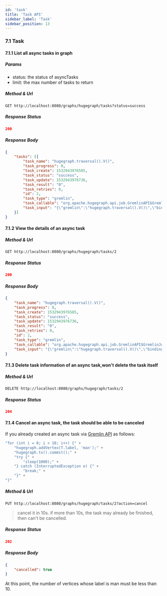 ```yaml
---
id: 'task'
title: 'Task API'
sidebar_label: 'Task'
sidebar_position: 13
---
```


### 7.1 Task

#### 7.1.1 List all async tasks in graph

##### Params

- status: the status of asyncTasks
- limit: the max number of tasks to return

##### Method & Url

```
GET http://localhost:8080/graphs/hugegraph/tasks?status=success
```

##### Response Status

```json
200
```

##### Response Body

```json
{
	"tasks": [{
		"task_name": "hugegraph.traversal().V()",
		"task_progress": 0,
		"task_create": 1532943976585,
		"task_status": "success",
		"task_update": 1532943976736,
		"task_result": "0",
		"task_retries": 0,
		"id": 2,
		"task_type": "gremlin",
		"task_callable": "org.apache.hugegraph.api.job.GremlinAPI$GremlinJob",
		"task_input": "{\"gremlin\":\"hugegraph.traversal().V()\",\"bindings\":{},\"language\":\"gremlin-groovy\",\"aliases\":{\"hugegraph\":\"graph\"}}"
	}]
}
```

#### 7.1.2 View the details of an async task

##### Method & Url

```
GET http://localhost:8080/graphs/hugegraph/tasks/2
```

##### Response Status

```json
200
```

##### Response Body

```json
{
	"task_name": "hugegraph.traversal().V()",
	"task_progress": 0,
	"task_create": 1532943976585,
	"task_status": "success",
	"task_update": 1532943976736,
	"task_result": "0",
	"task_retries": 0,
	"id": 2,
	"task_type": "gremlin",
	"task_callable": "org.apache.hugegraph.api.job.GremlinAPI$GremlinJob",
	"task_input": "{\"gremlin\":\"hugegraph.traversal().V()\",\"bindings\":{},\"language\":\"gremlin-groovy\",\"aliases\":{\"hugegraph\":\"graph\"}}"
}
```

#### 7.1.3 Delete task information of an async task,**won't delete the task itself**

##### Method & Url

```
DELETE http://localhost:8080/graphs/hugegraph/tasks/2
```

##### Response Status

```json
204
```

#### 7.1.4 Cancel an async task, **the task should be able to be canceled**

If you already created an async task via [Gremlin API](../gremlin) as follows:

```groovy
"for (int i = 0; i < 10; i++) {" +
    "hugegraph.addVertex(T.label, 'man');" +
    "hugegraph.tx().commit();" +
    "try {" +
        "sleep(1000);" +
    "} catch (InterruptedException e) {" +
        "break;" +
    "}" +
"}"
```

##### Method & Url

```
PUT http://localhost:8080/graphs/hugegraph/tasks/2?action=cancel
```
> cancel it in 10s. if more than 10s, the task may already be finished, then can't be cancelled.

##### Response Status

```json
202
```

##### Response Body

```json
{
    "cancelled": true
}
```

At this point, the number of vertices whose label is man must be less than 10.